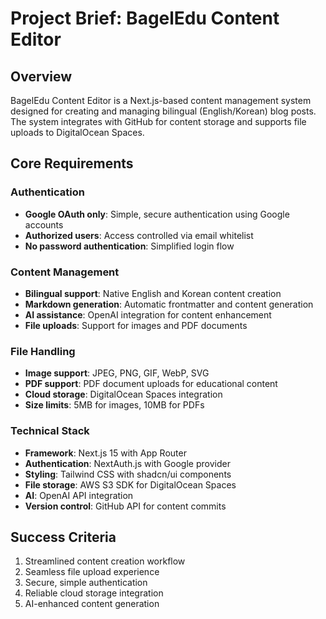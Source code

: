 # Project Brief: BagelEdu Content Editor

## Overview
BagelEdu Content Editor is a Next.js-based content management system designed for creating and managing bilingual (English/Korean) blog posts. The system integrates with GitHub for content storage and supports file uploads to DigitalOcean Spaces.

## Core Requirements

### Authentication
- **Google OAuth only**: Simple, secure authentication using Google accounts
- **Authorized users**: Access controlled via email whitelist
- **No password authentication**: Simplified login flow

### Content Management
- **Bilingual support**: Native English and Korean content creation
- **Markdown generation**: Automatic frontmatter and content generation
- **AI assistance**: OpenAI integration for content enhancement
- **File uploads**: Support for images and PDF documents

### File Handling
- **Image support**: JPEG, PNG, GIF, WebP, SVG
- **PDF support**: PDF document uploads for educational content
- **Cloud storage**: DigitalOcean Spaces integration
- **Size limits**: 5MB for images, 10MB for PDFs

### Technical Stack
- **Framework**: Next.js 15 with App Router
- **Authentication**: NextAuth.js with Google provider
- **Styling**: Tailwind CSS with shadcn/ui components
- **File storage**: AWS S3 SDK for DigitalOcean Spaces
- **AI**: OpenAI API integration
- **Version control**: GitHub API for content commits

## Success Criteria
1. Streamlined content creation workflow
2. Seamless file upload experience
3. Secure, simple authentication
4. Reliable cloud storage integration
5. AI-enhanced content generation
